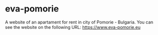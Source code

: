 # eva-pomorie
A website of an apartament for rent in city of Pomorie - Bulgaria.
You can see the website on the following URL:
https://www.eva-pomorie.eu
